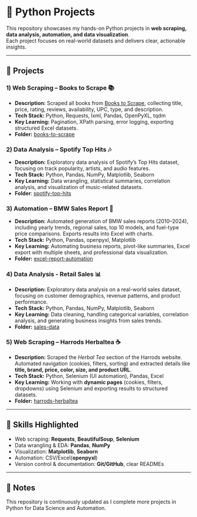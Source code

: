# 🐍 Python Projects

This repository showcases my hands-on Python projects in **web scraping, data analysis, automation, and data visualization**.  
Each project focuses on real-world datasets and delivers clear, actionable insights.

---

## 📂 Projects

### 1) Web Scraping – Books to Scrape 📚
- **Description:** Scraped all books from [Books to Scrape](https://books.toscrape.com), collecting title, price, rating, reviews, availability, UPC, type, and description.
- **Tech Stack:** Python, Requests, lxml, Pandas, OpenPyXL, tqdm
- **Key Learning:** Pagination, XPath parsing, error logging, exporting structured Excel datasets.
- **Folder:** [books-to-scrape](./books-to-scrape)

### 2) Data Analysis – Spotify Top Hits 🎶
- **Description:** Exploratory data analysis of Spotify’s Top Hits dataset, focusing on track popularity, artists, and audio features.
- **Tech Stack:** Python, Pandas, NumPy, Matplotlib, Seaborn
- **Key Learning:** Data wrangling, statistical summaries, correlation analysis, and visualization of music-related datasets.
- **Folder**: [spotify-top-hits](./spotify-top-hits)

### 3) Automation – BMW Sales Report 🚙
- **Description:** Automated generation of BMW sales reports (2010–2024), including yearly trends, regional sales, top 10 models, and fuel-type price comparisons. Exports results into Excel with charts.  
- **Tech Stack:** Python, Pandas, openpyxl, Matplotlib  
- **Key Learning:** Automating business reports, pivot-like summaries, Excel export with multiple sheets, and professional data visualization.  
- **Folder:** [excel-report-automation](./excel-report-automation)  

### 4) Data Analysis - Retail Sales 📊
- **Description:** Exploratory data analysis on a real-world sales dataset, focusing on customer demographics, revenue patterns, and product performance.  
- **Tech Stack:** Python, Pandas, NumPy, Matplotlib, Seaborn  
- **Key Learning:** Data cleaning, handling categorical variables, correlation analysis, and generating business insights from sales trends.  
- **Folder:** [sales-data](./sales-data)  

### 5) Web Scraping – Harrods Herbaltea ☕️  
- **Description:** Scraped the *Herbal Tea* section of the Harrods website. Automated navigation (cookies, filters, sorting) and extracted details like **title, brand, price, color, size, and product URL**.  
- **Tech Stack:** Python, Selenium (UI automation), Pandas, Excel  
- **Key Learning:** Working with **dynamic pages** (cookies, filters, dropdowns) using Selenium and exporting results to structured datasets.    
- **Folder:** [harrods-herbaltea](./harrods-herbaltea) 
---

## 🚀 Skills Highlighted
- Web scraping: **Requests**, **BeautifulSoup**, **Selenium**
- Data wrangling & EDA: **Pandas**, **NumPy**
- Visualization: **Matplotlib**, **Seaborn**
- Automation: CSV/Excel(**openpyxl**)
- Version control & documentation: **Git/GitHub**, clear READMEs

---

## 📌 Notes
This repository is continuously updated as I complete more projects in Python for Data Science and Automation. 

